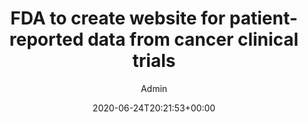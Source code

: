 ---
aliases: /feeds/fda-to-create-website-for-patient-reported-data-from-cancer-clinical-trials
archetype: external-bookmark-feed
author:
- Admin
breadcrumbLinks:
- /
- /feed/latest/
- /feed/latest/
breadcrumbs:
- Home
- Feeds
- Latest
categories: []
date: '2020-06-24T20:21:53+00:00'
feed:
  feed_url: https://www.beckershospitalreview.com/?format=feed
  id: 415
  site_url: https://www.beckershospitalreview.com/
  source: miniflux
  title: Becker's Hospital Review - Healthcare News
feedSource:
- becker-s-hospital-review-healthcare-news
icon:
  format: ICO
  href: becker-s-hospital-review-healthcare-news-feed-icon.ico
  mime_type: image/x-icon
  size:
  - 16
  - 16
link:
  brand: beckershospitalreview.com
  href: https://www.beckershospitalreview.com/oncology/fda-to-create-website-for-patient-reported-data-from-cancer-clinical-trials.html
mdName: beckershospitalreview.com-fda-to-create-website-for-patient-reported-data-from-cancer-clinical-trials
pubDate: 2020-06-24 20:21:53+00:00
searchCategory: Feeds
slug: beckershospitalreview.com-fda-to-create-website-for-patient-reported-data-from-cancer-clinical-trials
sub: feeds
tags:
- Feeds
title: FDA to create website for patient-reported data from cancer clinical trials
---